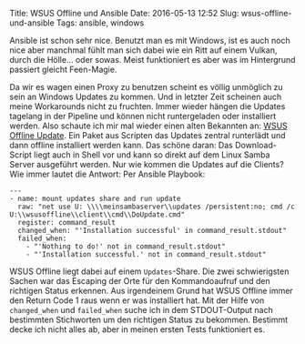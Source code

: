 Title: WSUS Offline und Ansible
Date: 2016-05-13 12:52
Slug: wsus-offline-und-ansible
Tags: ansible, windows

Ansible ist schon sehr nice. Benutzt man es mit Windows, ist es auch noch nice aber manchmal fühlt man sich dabei wie ein Ritt auf einem Vulkan, durch die Hölle... oder sowas. Meist funktioniert es aber was im Hintergrund passiert gleicht Feen-Magie.

Da wir es wagen einen Proxy zu benutzen scheint es völlig unmöglich zu sein an Windows Updates zu kommen. Und in letzter Zeit scheinen auch meine Workarounds nicht zu fruchten. Immer wieder hängen die Updates tagelang in der Pipeline und können nicht runtergeladen oder installiert werden. Also schaute ich mir mal wieder einen alten Bekannten an: [WSUS Offline Update](http://www.wsusoffline.net/). Ein Paket aus Scripten das Updates zentral runterlädt und dann offline installiert werden kann. Das schöne daran: Das Download-Script liegt auch in Shell vor und kann so direkt auf dem Linux Samba Server ausgeführt werden. Nur wie kommen die Updates auf die Clients? Wie immer lautet die Antwort: Per Ansible Playbook:

```
---
- name: mount updates share and run update
  raw: "net use U: \\\\meinsambaserver\\updates /persistent:no; cmd /c U:\\wsusoffline\\client\\cmd\\DoUpdate.cmd"
  register: command_result
  changed_when: "'Installation successful' in command_result.stdout"
  failed_when:
    - "'Nothing to do!' not in command_result.stdout"
    - "'Installation successful.' not in command_result.stdout"
```

WSUS Offline liegt dabei auf einem `Updates`-Share. Die zwei schwierigsten Sachen war das Escaping der Orte für den Kommandoaufruf und den richtigen Status erkennen. Aus irgendeinem Grund hat WSUS Offline immer den Return Code 1 raus wenn er was installiert hat. Mit der Hilfe von `changed_when` und `failed_when` suche ich in dem STDOUT-Output nach bestimmten Stichworten um den richtigen Status zu bekommen. Bestimmt decke ich nicht alles ab, aber in meinen ersten Tests funktioniert es.
